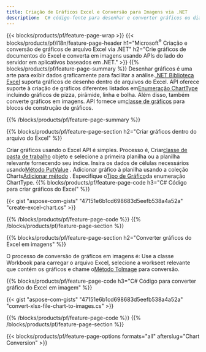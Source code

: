 ```yaml
---
title: Criação de Gráficos Excel e Conversão para Imagens via .NET
description:  C# código-fonte para desenhar e converter gráficos ou diagramas no Microsoft Excel usando a biblioteca .NET.
---
```

{{< blocks/products/pf/feature-page-wrap >}}
{{< blocks/products/pf/i18n/feature-page-header h1="Microsoft<sup>&reg;</sup> Criação e conversão de gráficos de arquivo Excel via .NET" h2="Crie gráficos de documentos do Excel e converta em imagens usando APIs do lado do servidor em aplicativos baseados em .NET." >}}
{{% blocks/products/pf/feature-page-summary %}}
 Desenhar gráficos é uma arte para exibir dados graficamente para facilitar a análise.[.NET Biblioteca Excel](/cells/pt/net/) suporta gráficos de desenho dentro de arquivos do Excel. API oferece suporte à criação de gráficos diferentes listados em[Enumeração ChartType](https://reference.aspose.com/cells/net/aspose.cells.charts/charttype) incluindo gráficos de pizza, pirâmide, linha e bolha. Além disso, também converte gráficos em imagens. API fornece um[classe de gráficos](https://reference.aspose.com/cells/net/aspose.cells.charts) para blocos de construção de gráficos.

{{% /blocks/products/pf/feature-page-summary %}}

{{% blocks/products/pf/feature-page-section h2="Criar gráficos dentro do arquivo do Excel" %}}

 Criar gráficos usando o Excel API é simples. Processo é, Criar[classe de pasta de trabalho](https://reference.aspose.com/cells/net/aspose.cells/workbook) objeto e selecione a primeira planilha ou a planilha relevante fornecendo seu índice. Insira os dados de células necessários usando[Método PutValue](https://reference.aspose.com/cells/net/aspose.cells/cell/methods/putvalue/index) . Adicionar gráfico à planilha usando a coleção Charts[Adicionar método](https://reference.aspose.com/cells/net/aspose.cells.charts/chartcollection/methods/add) . Especifique o[Tipo de Gráfico](https://reference.aspose.com/cells/net/aspose.cells.charts/charttype)da enumeração ChartType.
{{% blocks/products/pf/feature-page-code h3="C# Código para criar gráficos do Excel" %}}

{{< gist "aspose-com-gists" "47151e6b1cd698683d5eefb538a4a52a" "create-excel-chart.cs" >}}

{{% /blocks/products/pf/feature-page-code %}}
{{% /blocks/products/pf/feature-page-section %}}


{{% blocks/products/pf/feature-page-section h2="Converter gráficos do Excel em imagens" %}}

 O processo de conversão de gráficos em imagens é: Use a classe Workbook para carregar o arquivo Excel, selecione a workseet relevante que contém os gráficos e chame o[Método ToImage](https://reference.aspose.com/cells/net/aspose.cells.charts.chart/toimage/methods/7) para conversão.

{{% blocks/products/pf/feature-page-code h3="C# Código para converter gráfico do Excel em imagem" %}}

{{< gist "aspose-com-gists" "47151e6b1cd698683d5eefb538a4a52a" "convert-xlsx-file-chart-to-images.cs" >}}

{{% /blocks/products/pf/feature-page-code %}}
{{% /blocks/products/pf/feature-page-section %}}

{{< blocks/products/pf/feature-page-options formats="all" afterslug="Chart Conversion" >}}
